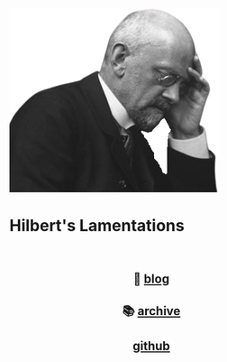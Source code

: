 
<img src='static/newhilbert.png' class='center'>

# Hilbert's Lamentations

<br>

<h2 style='text-align: center;'>
  📜 <a href='blog/blog.html'>blog</a>
</h2>

<h2 style='text-align: center;'>
  📚 <a href='archive/archive.html'>archive</a>
</h2>

<h2 style='text-align: center;'>
  <i class="fa fa-github"></i> 
  <a href='https://github.com/oktagonia'>github</a>
</h2>
